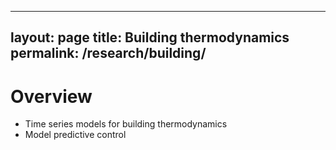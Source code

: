 
---
layout: page
title: Building thermodynamics
permalink: /research/building/
---

# Overview
- Time series models for building thermodynamics
- Model predictive control
